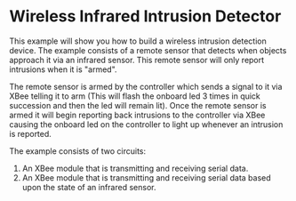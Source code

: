 Wireless Infrared Intrusion Detector
===

This example will show you how to build a wireless intrusion detection device.  The example consists of a remote sensor that detects when objects approach it via an infrared sensor.  This remote sensor will only report intrusions when it is "armed".

The remote sensor is armed by the controller which sends a signal to it via XBee telling it to arm (This will flash the onboard led 3 times in quick succession and then the led will remain lit).  Once the remote sensor is armed it will begin reporting back intrusions to the controller via XBee causing the onboard led on the controller to light up whenever an intrusion is reported.

The example consists of two circuits:

1. An XBee module that is transmitting and receiving serial data.
2. An XBee module that is transmitting and receiving serial data based upon the state of an infrared sensor.
